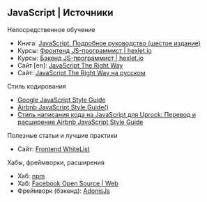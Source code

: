 ## JavaScript | Источники
Непосредственное обучение  

* Книга: [JavaScript. Подробное руководство (шестое издание)](https://www.livelib.ru/book/1000607178-javascript-podrobnoe-rukovodstvo-devid-flenagan)
* Курсы: [Фронтенд JS-программист | hexlet.io](https://ru.hexlet.io/professions/frontend)
* Курсы: [Бэкенд JS-программист | hexlet.io](https://ru.hexlet.io/professions/backend)
* Сайт [en]: [JavaScript The Right Way](http://jstherightway.org/)
* Сайт: [JavaScript The Right Way на русском](http://jstherightway.org/ru-ru/)

Стиль кодирования  

* [Google JavaScript Style Guide](https://google.github.io/styleguide/javascriptguide.xml)
* [Airbnb JavaScript Style Guide()](https://github.com/airbnb/javascript)
* [Стиль написания кода на JavaScript для Uprock: Перевод и расширение Airbnb JavaScript Style Guide](https://github.com/uprock/javascript)

Полезные статьи и лучшие практики  

* Сайт: [Frontend WhiteList](https://github.com/melnik909/frontend-whitelist)

Хабы, фреймворки, расширения  

* Хаб: [npm](https://www.npmjs.com/)
* Хаб: [Facebook Open Source | Web](https://code.facebook.com/projects/web/)
* Фреймворк (бэкенд): [AdonisJs](http://www.adonisjs.com/)
